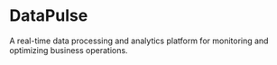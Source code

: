 # DataPulse
A real-time data processing and analytics platform for monitoring and optimizing business operations.
